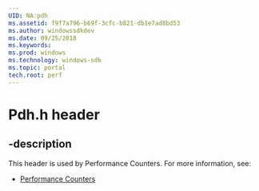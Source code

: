 ```yaml
---
UID: NA:pdh
ms.assetid: f9f7a796-b69f-3cfc-b821-db1e7ad8bd53
ms.author: windowssdkdev
ms.date: 09/25/2018
ms.keywords: 
ms.prod: windows
ms.technology: windows-sdk
ms.topic: portal
tech.root: perf
---
```


# Pdh.h header


## -description


This header is used by Performance Counters. For more information, see:

- [Performance Counters](../_perf)
